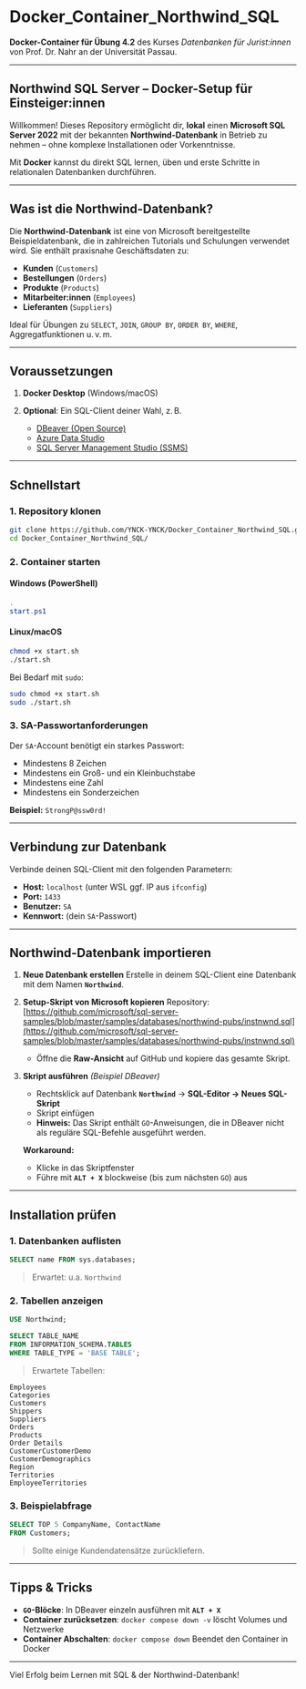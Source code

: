 # Docker\_Container\_Northwind\_SQL

**Docker-Container für Übung 4.2** des Kurses *Datenbanken für Jurist\:innen* von Prof. Dr. Nahr an der Universität Passau.

---

##  Northwind SQL Server – Docker-Setup für Einsteiger\:innen

Willkommen! Dieses Repository ermöglicht dir, **lokal** einen **Microsoft SQL Server 2022** mit der bekannten **Northwind-Datenbank** in Betrieb zu nehmen – ohne komplexe Installationen oder Vorkenntnisse.

Mit **Docker** kannst du direkt SQL lernen, üben und erste Schritte in relationalen Datenbanken durchführen.

---

## Was ist die Northwind-Datenbank?

Die **Northwind-Datenbank** ist eine von Microsoft bereitgestellte Beispieldatenbank, die in zahlreichen Tutorials und Schulungen verwendet wird. Sie enthält praxisnahe Geschäftsdaten zu:

* **Kunden** (`Customers`)
* **Bestellungen** (`Orders`)
* **Produkte** (`Products`)
* **Mitarbeiter\:innen** (`Employees`)
* **Lieferanten** (`Suppliers`)

Ideal für Übungen zu `SELECT`, `JOIN`, `GROUP BY`, `ORDER BY`, `WHERE`, Aggregatfunktionen u. v. m.

---

## Voraussetzungen

1. **Docker Desktop** (Windows/macOS)
2. **Optional**: Ein SQL-Client deiner Wahl, z. B.

   * [DBeaver (Open Source)](https://dbeaver.io/)
   * [Azure Data Studio](https://learn.microsoft.com/de-de/sql/azure-data-studio/)
   * [SQL Server Management Studio (SSMS)](https://learn.microsoft.com/de-de/sql/ssms/)

---

## Schnellstart

### 1. Repository klonen

```bash
git clone https://github.com/YNCK-YNCK/Docker_Container_Northwind_SQL.git
cd Docker_Container_Northwind_SQL/
```

### 2. Container starten

#### Windows (PowerShell)

```powershell
.
start.ps1
```

#### Linux/macOS

```bash
chmod +x start.sh
./start.sh
```

Bei Bedarf mit `sudo`:

```bash
sudo chmod +x start.sh
sudo ./start.sh
```

### 3. SA-Passwortanforderungen

Der `SA`-Account benötigt ein starkes Passwort:

* Mindestens 8 Zeichen
* Mindestens ein Groß- und ein Kleinbuchstabe
* Mindestens eine Zahl
* Mindestens ein Sonderzeichen

**Beispiel:** `StrongP@ssw0rd!`

---

## Verbindung zur Datenbank

Verbinde deinen SQL-Client mit den folgenden Parametern:

* **Host:** `localhost` (unter WSL ggf. IP aus `ifconfig`)
* **Port:** `1433`
* **Benutzer:** `SA`
* **Kennwort:** (dein `SA`-Passwort)

---

## Northwind-Datenbank importieren

1. **Neue Datenbank erstellen**
   Erstelle in deinem SQL-Client eine Datenbank mit dem Namen **`Northwind`**.

2. **Setup-Skript von Microsoft kopieren**
   Repository: [https://github.com/microsoft/sql-server-samples/blob/master/samples/databases/northwind-pubs/instnwnd.sql](https://github.com/microsoft/sql-server-samples/blob/master/samples/databases/northwind-pubs/instnwnd.sql)

   * Öffne die **Raw-Ansicht** auf GitHub und kopiere das gesamte Skript.

3. **Skript ausführen** *(Beispiel DBeaver)*

   * Rechtsklick auf Datenbank **`Northwind`** → **SQL-Editor → Neues SQL-Skript**
   * Skript einfügen
   * **Hinweis:** Das Skript enthält `GO`-Anweisungen, die in DBeaver nicht als reguläre SQL-Befehle ausgeführt werden.

   **Workaround:**

   * Klicke in das Skriptfenster
   * Führe mit **`ALT + X`** blockweise (bis zum nächsten `GO`) aus

---

## Installation prüfen

### 1. Datenbanken auflisten

```sql
SELECT name FROM sys.databases;
```

> Erwartet: u.a. `Northwind`

### 2. Tabellen anzeigen

```sql
USE Northwind;

SELECT TABLE_NAME
FROM INFORMATION_SCHEMA.TABLES
WHERE TABLE_TYPE = 'BASE TABLE';
```

> Erwartete Tabellen:

```
Employees
Categories
Customers
Shippers
Suppliers
Orders
Products
Order Details
CustomerCustomerDemo
CustomerDemographics
Region
Territories
EmployeeTerritories
```

### 3. Beispielabfrage

```sql
SELECT TOP 5 CompanyName, ContactName
FROM Customers;
```

> Sollte einige Kundendatensätze zurückliefern.

---

##  Tipps & Tricks

* **`GO`-Blöcke**: In DBeaver einzeln ausführen mit **`ALT + X`**
* **Container zurücksetzen**: `docker compose down -v` löscht Volumes und Netzwerke
* **Container Abschalten**: `docker compose down` Beendet den Container in Docker

---

Viel Erfolg beim Lernen mit SQL & der Northwind-Datenbank! 
